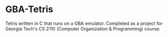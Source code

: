 # GBA-Tetris
Tetris written in C that runs on a GBA emulator.
Completed as a project for Georgia Tech's CS 2110 (Computer Organization & Programming) course.
